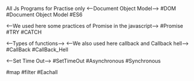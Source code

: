 All Js Programs for Practise only
<--Document Object Model-->
#DOM
#Document Object Model
#ES6

<--We used here some practices of Promise in the javascript-->
#Promise
#TRY
#CATCH

<--Types of functions-->
<--We also used here callback and Callback hell-->
#CallBack
#CallBack_Hell

<--Set Time Out-->
#SetTimeOut
#Asynchronous
#Synchronous

#map #filter #Eachall
